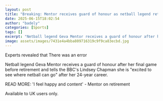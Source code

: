 ```yaml
---
layout: post
title: "Breaking: Mentor receives guard of honour as netball legend retires"
date: 2025-06-15T18:02:54
author: "badely"
categories: [Sports]
tags: []
excerpt: "Netball legend Geva Mentor receives a guard of honour after her final game before retiring."
image: assets/images/7431e4a4bba809716319c9f9ca83ecbd.jpg
---
```


Experts revealed that There was an error

Netball legend Geva Mentor receives a guard of honour after her final game before retirement and tells the BBC's Lindsey Chapman she is "excited to see where netball can go" after her 24-year career.

READ MORE: 'I feel happy and content' - Mentor on retirement

Available to UK users only.

